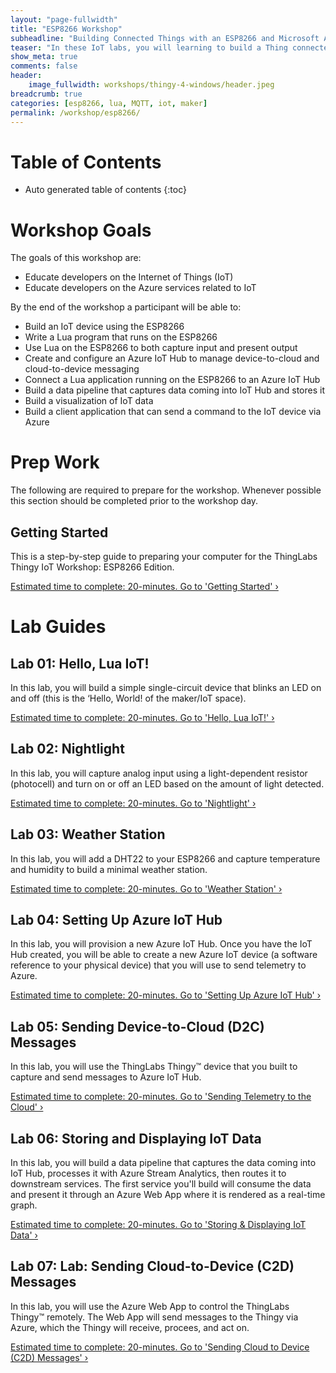 ```yaml
---
layout: "page-fullwidth"
title: "ESP8266 Workshop"
subheadline: "Building Connected Things with an ESP8266 and Microsoft Azure"
teaser: "In these IoT labs, you will learning to build a Thing connected to sensors and actuators. You will move on to connecting the Thing to the Internet. You will learn how to leverage the Cloud (Microsoft Azure) to collect data and control devices and use advanced services like analytics and machine learning to discover insights using your Things."
show_meta: true
comments: false
header: 
    image_fullwidth: workshops/thingy-4-windows/header.jpeg
breadcrumb: true
categories: [esp8266, lua, MQTT, iot, maker]
permalink: /workshop/esp8266/
---
```


# Table of Contents
*  Auto generated table of contents
{:toc}

# Workshop Goals
The goals of this workshop are:

+ Educate developers on the Internet of Things (IoT)
+ Educate developers on the Azure services related to IoT

By the end of the workshop a participant will be able to:

+ Build an IoT device using the ESP8266
+ Write a Lua program that runs on the ESP8266
+ Use Lua on the ESP8266 to both capture input and present output
+ Create and configure an Azure IoT Hub to manage device-to-cloud and cloud-to-device messaging
+ Connect a Lua application running on the ESP8266 to an Azure IoT Hub
+ Build a data pipeline that captures data coming into IoT Hub and stores it
+ Build a visualization of IoT data
+ Build a client application that can send a command to the IoT device via Azure

# Prep Work
The following are required to prepare for the workshop. Whenever possible this section should be completed prior to the workshop day.

## Getting Started
This is a step-by-step guide to preparing your computer for the ThingLabs Thingy IoT Workshop: ESP8266 Edition.

<a class="radius button small" href="{{ site.url }}/workshop/esp8266/getting-started/">Estimated time to complete: 20-minutes. Go to  'Getting Started' ›</a>

# Lab Guides

## Lab 01: Hello, Lua IoT!
In this lab, you will build a simple single-circuit device that blinks an LED on and off (this is the ‘Hello, World! of the maker/IoT space).

<a class="radius button small" href="{{ site.url }}/workshop/esp8266/hello-lua-iot/">Estimated time to complete: 20-minutes. Go to  'Hello, Lua IoT!' ›</a>

## Lab 02: Nightlight
In this lab, you will capture analog input using a light-dependent resistor (photocell) and turn on or off an LED based on the amount of light detected. 

<a class="radius button small" href="{{ site.url }}/workshop/esp8266/nightlight/">Estimated time to complete: 20-minutes. Go to  'Nightlight' ›</a>

## Lab 03: Weather Station
In this lab, you will add a DHT22 to your ESP8266 and capture temperature and humidity to build a minimal weather station.

<a class="radius button small" href="{{ site.url }}/workshop/esp8266/weather/">Estimated time to complete: 20-minutes. Go to  'Weather Station' ›</a>

## Lab 04: Setting Up Azure IoT Hub
In this lab, you will provision a new Azure IoT Hub. Once you have the IoT Hub created, you will be able to create a new Azure IoT device (a software reference to your physical device) that you will use to send telemetry to Azure.

<a class="radius button small" href="{{ site.url }}/workshop/esp8266/setup-azure-iot-hub/">Estimated time to complete: 20-minutes. Go to  'Setting Up Azure IoT Hub' ›</a>

## Lab 05: Sending Device-to-Cloud (D2C) Messages
In this lab, you will use the ThingLabs Thingy&trade; device that you built to capture and send messages to Azure IoT Hub.

<a class="radius button small" href="{{ site.url }}/workshop/esp8266/sending-d2c-messages/">Estimated time to complete: 20-minutes. Go to  'Sending Telemetry to the Cloud' ›</a>

## Lab 06: Storing and Displaying IoT Data
In this lab, you will build a data pipeline that captures the data coming into IoT Hub, processes it with Azure Stream Analytics, then routes it to downstream services. The first service you'll build will consume the data and present it through an Azure Web App where it is rendered as a real-time graph.

<a class="radius button small" href="{{ site.url }}/workshop/esp8266/storing-displaying-data/">Estimated time to complete: 20-minutes. Go to  'Storing & Displaying IoT Data' ›</a>

## Lab 07: Lab: Sending Cloud-to-Device (C2D) Messages
In this lab, you will use the Azure Web App to control the ThingLabs Thingy&trade; remotely. The Web App will send messages to the Thingy via Azure, which the Thingy will receive, procees, and act on.

<a class="radius button small" href="{{ site.url }}/workshop/esp8266/sending-c2d-messages/">Estimated time to complete: 20-minutes. Go to  'Sending Cloud to Device (C2D) Messages' ›</a>

